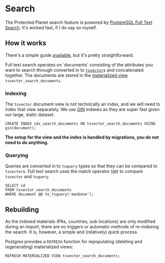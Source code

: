 # Search

The Protected Planet search feature is powered by [PostgreSQL Full Text
Search](http://www.postgresql.org/docs/9.3/static/textsearch-intro.html).
It's wicked fast, if I do say so myself.

## How it works

There's a simple guide
[available](http://blog.lostpropertyhq.com/postgres-full-text-search-is-good-enough/),
but it's pretty straightforward.

Full text search operates on 'documents' consisting of the attributes
you want to search through converted in to
[`tsvector`](http://www.postgresql.org/docs/9.3/static/datatype-textsearch.html)s
and concatenated together. The documents are stored in the [materialized
view](http://www.postgresql.org/docs/9.3/static/rules-materializedviews.html)
`tsvector_search_documents`.

### Indexing

The `tsvector` document view is not technically an index, and we will
need to index that view separately. We use
[GIN](http://www.postgresql.org/docs/9.3/static/textsearch-indexes.html)
indexes as they are super fast given our large, static dataset.

```
CREATE INDEX idx_search_documents ON tsvector_search_documents USING gin(document);
```

**The setup for the view and the index is handled by migrations, you do
not need to do anything.**

### Querying

Queries are converted in to `tsquery` types so that they can be compared
to `tsvector`s. Full text search uses the match operator (`@@`) to
compare `tsvector` and `tsquery`.

```
SELECT id
FROM tsvector_search_documents
WHERE document @@ to_tsquery('manbone');
```

## Rebuilding

As the indexed materials (PAs, countries, sub locations) are only
modified during an import, there are no triggers or automatic methods of
re-indexing the search. It is, however, a simple and (relatively) quick
process.

Postgres provides a `REFRESH` function for repopulating (deleting and
regenerating) materialized views:

```
REFRESH MATERIALIZED VIEW tsvector_search_documents;
```
